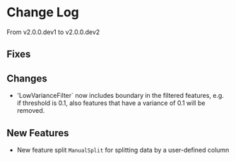 # Change Log

From v2.0.0.dev1 to v2.0.0.dev2

## Fixes


## Changes
- 'LowVarianceFilter` now includes boundary in the filtered features, e.g. if threshold is 0.1, also features that
  have a variance of 0.1 will be removed.

## New Features
- New feature split `ManualSplit` for splitting data by a user-defined column
